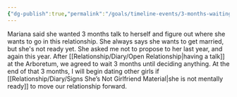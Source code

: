 ```yaml
---
{"dg-publish":true,"permalink":"/goals/timeline-events/3-months-waiting-for-mariana/","tags":["timeline","crush","breakup"]}
---
```



Mariana said she wanted 3 months talk to herself and figure out where she wants to go in this relationship. She always says she wants to get married, but she's not ready yet. She asked me not to propose to her last year, and again this year. After [[Relationship/Diary/Open Relationship\|having a talk]] at the Arboretum, we agreed to wait 3 months until deciding anything. At the end of that 3 months, I will begin dating other girls if [[Relationship/Diary/Signs She’s Not Girlfriend Material\|she is not mentally ready]] to move our relationship forward.